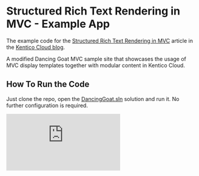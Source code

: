 # Structured Rich Text Rendering in MVC - Example App

The example code for the [Structured Rich Text Rendering in MVC](https://kenticocloud.com/blog/structured-rich-text-rendering-in-mvc) article in the [Kentico Cloud blog](https://kenticocloud.com/blog).

A modified Dancing Goat MVC sample site that showcases the usage of MVC display templates together with modular content in Kentico Cloud.

## How To Run the Code

Just clone the repo, open the [DancingGoat.sln](https://github.com/Kentico/cloud-articles-examples/blob/master/cloud-structured-rich-text-mvc/DancingGoat.sln) solution and run it. No further configuration is required.

![Analytics](https://kentico-ga-beacon.azurewebsites.net/api/UA-69014260-4/Kentico/cloud-articles-examples/master/cloud-structured-rich-text-mvc/README.md?pixel)
